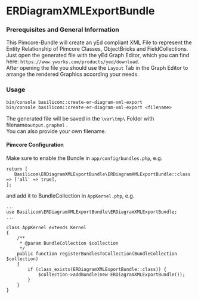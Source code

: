 # ERDiagramXMLExportBundle

### Prerequisites and General Information

This Pimcore-Bundle will create an yEd compliant XML File to represent the Entity Relationship of Pimcore Classes, 
ObjectBricks and FieldCollections.  
Just open the generated file with the yEd Graph Editor, which you can find here:
`https://www.yworks.com/products/yed/download`.  
After opening the file you should use the `Layout` Tab in the Graph Editor to arrange the rendered Graphics according your needs.

### Usage
```
bin/console basilicom::create-er-diagram-xml-export 
bin/console basilicom::create-er-diagram-xml-export <filename>
```

The generated file will be saved in the `\var\tmp\` Folder with filename`output.graphml` .  
You can also provide your own filename.
#### Pimcore Configuration 
Make sure to enable the Bundle in `app/config/bundles.php`, e.g. 

```
return [
   Basilicom\ERDiagramXMLExportBundle\ERDiagramXMLExportBundle::class => ['all' => true],
];
```

and add it to BundleCollection in `AppKernel.php`, e.g. 

```
...
use Basilicom\ERDiagramXMLExportBundle\ERDiagramXMLExportBundle;
...

class AppKernel extends Kernel
{
    /**
     * @param BundleCollection $collection
     */
    public function registerBundlesToCollection(BundleCollection $collection)
    {
        if (class_exists(ERDiagramXMLExportBundle::class)) {
            $collection->addBundle(new ERDiagramXMLExportBundle());
        }
    }
}
```
